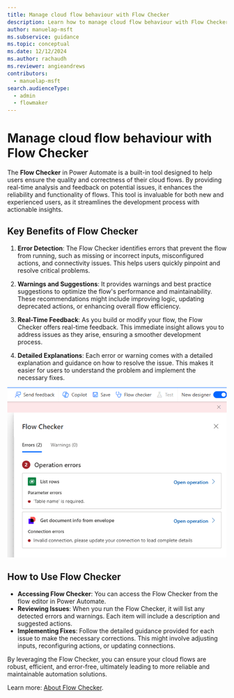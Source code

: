 ```yaml
---
title: Manage cloud flow behaviour with Flow Checker
description: Learn how to manage cloud flow behaviour with Flow Checker
author: manuelap-msft
ms.subservice: guidance
ms.topic: conceptual
ms.date: 12/12/2024
ms.author: rachaudh
ms.reviewer: angieandrews
contributors: 
  - manuelap-msft
search.audienceType: 
  - admin
  - flowmaker
---
```


# Manage cloud flow behaviour with Flow Checker

The **Flow Checker** in Power Automate is a built-in tool designed to help users ensure the quality and correctness of their cloud flows. By providing real-time analysis and feedback on potential issues, it enhances the reliability and functionality of flows. This tool is invaluable for both new and experienced users, as it streamlines the development process with actionable insights.

## Key Benefits of Flow Checker

1. **Error Detection**: The Flow Checker identifies errors that prevent the flow from running, such as missing or incorrect inputs, misconfigured actions, and connectivity issues. This helps users quickly pinpoint and resolve critical problems.

2. **Warnings and Suggestions**: It provides warnings and best practice suggestions to optimize the flow's performance and maintainability. These recommendations might include improving logic, updating deprecated actions, or enhancing overall flow efficiency.

3. **Real-Time Feedback**: As you build or modify your flow, the Flow Checker offers real-time feedback. This immediate insight allows you to address issues as they arise, ensuring a smoother development process.

4. **Detailed Explanations**: Each error or warning comes with a detailed explanation and guidance on how to resolve the issue. This makes it easier for users to understand the problem and implement the necessary fixes.

![A screenshot of a Flow Checker result displaying two errors](media/image47.png)

## How to Use Flow Checker

- **Accessing Flow Checker**: You can access the Flow Checker from the flow editor in Power Automate. 
- **Reviewing Issues**: When you run the Flow Checker, it will list any detected errors and warnings. Each item will include a description and suggested actions.
- **Implementing Fixes**: Follow the detailed guidance provided for each issue to make the necessary corrections. This might involve adjusting inputs, reconfiguring actions, or updating connections.

By leveraging the Flow Checker, you can ensure your cloud flows are robust, efficient, and error-free, ultimately leading to more reliable and maintainable automation solutions.

Learn more: [About Flow Checker](/power-automate/error-checker).